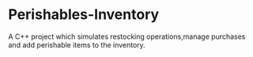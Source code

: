 # Perishables-Inventory
A C++ project which simulates restocking operations,manage purchases and add perishable items to the inventory.

